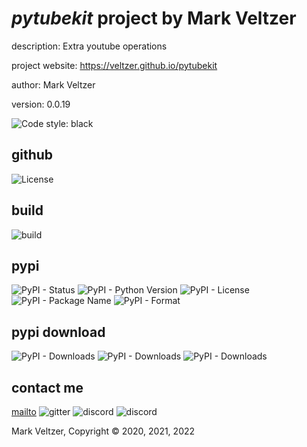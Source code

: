 # *pytubekit* project by Mark Veltzer

description: Extra youtube operations

project website: https://veltzer.github.io/pytubekit

author: Mark Veltzer

version: 0.0.19

![Code style: black](https://img.shields.io/badge/code%20style-black-000000.svg)

## github

![License](https://img.shields.io/github/license/veltzer/pytconf)

## build

![build](https://github.com/veltzer/pytubekit/workflows/build/badge.svg)

## pypi

![PyPI - Status](https://img.shields.io/pypi/status/pytubekit)
![PyPI - Python Version](https://img.shields.io/pypi/pyversions/pytubekit)
![PyPI - License](https://img.shields.io/pypi/l/pytubekit)
![PyPI - Package Name](https://img.shields.io/pypi/v/pytubekit)
![PyPI - Format](https://img.shields.io/pypi/format/pytubekit)

## pypi download

![PyPI - Downloads](https://img.shields.io/pypi/dd/pytubekit)
![PyPI - Downloads](https://img.shields.io/pypi/dw/pytubekit)
![PyPI - Downloads](https://img.shields.io/pypi/dm/pytubekit)



## contact me
[mailto](mailto:mark.veltzer@gmail.com)
![gitter](https://img.shields.io/gitter/room/veltzer/mark.veltzer)
![discord](https://img.shields.io/discord/719336281624281119)
![discord](https://img.shields.io/discord/719336282194444302)

Mark Veltzer, Copyright © 2020, 2021, 2022
